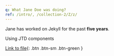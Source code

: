 ```yaml
---
q: What Jane Doe was doing?
ref: /intro/, /collection-2/Z/z/
---
```

Jane has worked on Jekyll for the past **five years**.


Using JTD components

[Link to file](/intro/){: .btn .btn-sm .btn-green }

